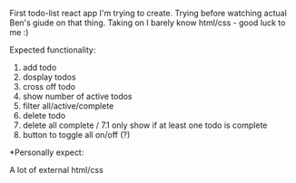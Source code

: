 First todo-list react app I'm trying to create.
Trying before watching actual Ben's giude on that thing.
Taking on I barely know html/css - good luck to me :)

Expected functionality:

1. add todo
2. dosplay todos
3. cross off todo
4. show number of active todos
5. filter all/active/complete
6. delete todo
7. delete all complete
    / 7.1 only show if at least one todo is complete
8. button to toggle all on/off (?)

*Personally expect:

A lot of external html/css
